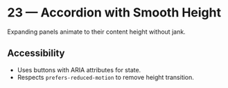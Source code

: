 # 23 — Accordion with Smooth Height
Expanding panels animate to their content height without jank.
## Accessibility
- Uses buttons with ARIA attributes for state.
- Respects `prefers-reduced-motion` to remove height transition.
